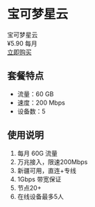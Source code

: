 # 宝可梦星云


  <div class="pricing-card">
    <div class="pricing-title">宝可梦星云</div>
    <div class="pricing-price">¥5.90 <span class="pricing-unit">每月</span></div>
    <a href="https://love.521pokemon.com/register?code=56ERkkxp" target="_blank" class="buy-button">
      <i class="icon-cart"></i> 立即购买
    </a>
    
## 套餐特点

- 流量：60 GB
- 速度：200 Mbps
- 设备数：5

## 使用说明

1. 每月 60G 流量
2. 万兆接入，限速200Mbps
3. 新疆可用，直连+专线
4. 1Gbps 带宽保证
5. 节点20+
6. 在线设备最多5人
  </div>
